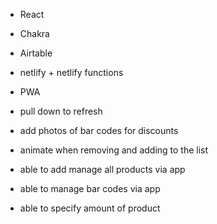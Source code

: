 - React
- Chakra
- Airtable
- netlify + netlify functions
- PWA
- pull down to refresh

- add photos of bar codes for discounts
- animate when removing and adding to the list
- able to add manage all products via app
- able to manage bar codes via app
- able to specify amount of product
